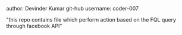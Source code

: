 author: Devinder Kumar
git-hub username: coder-007

"this repo contains file which perform action based on the FQL query through
facebook API"

